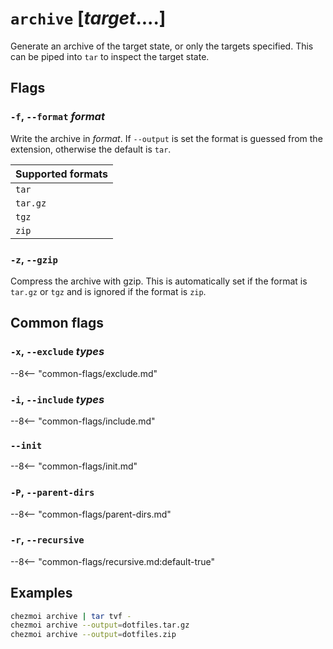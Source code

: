 # `archive` [*target*....]

Generate an archive of the target state, or only the targets specified. This
can be piped into `tar` to inspect the target state.

## Flags

### `-f`, `--format` *format*

Write the archive in *format*. If `--output` is set the format is guessed from
the extension, otherwise the default is `tar`.

| Supported formats |
| ----------------- |
| `tar`             |
| `tar.gz`          |
| `tgz`             |
| `zip`             |

### `-z`, `--gzip`

Compress the archive with gzip. This is automatically set if the format is
`tar.gz` or `tgz` and is ignored if the format is `zip`.

## Common flags

### `-x`, `--exclude` *types*

--8<-- "common-flags/exclude.md"

### `-i`, `--include` *types*

--8<-- "common-flags/include.md"

### `--init`

--8<-- "common-flags/init.md"

### `-P`, `--parent-dirs`

--8<-- "common-flags/parent-dirs.md"

### `-r`, `--recursive`

--8<-- "common-flags/recursive.md:default-true"

## Examples

```sh
chezmoi archive | tar tvf -
chezmoi archive --output=dotfiles.tar.gz
chezmoi archive --output=dotfiles.zip
```
